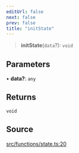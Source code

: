 ```yaml
---
editUrl: false
next: false
prev: false
title: "initState"
---
```


> **initState**(`data`?): `void`

## Parameters

• **data?**: `any`

## Returns

`void`

## Source

[src/functions/state.ts:20](https://github.com/relishinc/dill-pixel/blob/10f512f7f577ca5e74162827f11215b28df5ca97/src/functions/state.ts#L20)
